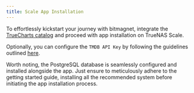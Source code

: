 ```yaml
---
title: Scale App Installation
---
```


To effortlessly kickstart your journey with bitmagnet, integrate the [TrueCharts catalog](/platforms/scale/guides/getting-started/#adding-truecharts) and proceed with app installation on TrueNAS Scale.

Optionally, you can configure the `TMDB API Key` by following the guidelines outlined [here](https://bitmagnet.io/setup/configuration.html#obtaining-a-tmdb-api-key).

Worth noting, the PostgreSQL database is seamlessly configured and installed alongside the app. Just ensure to meticulously adhere to the getting started guide, installing all the recommended system before initiating the app installation process.
